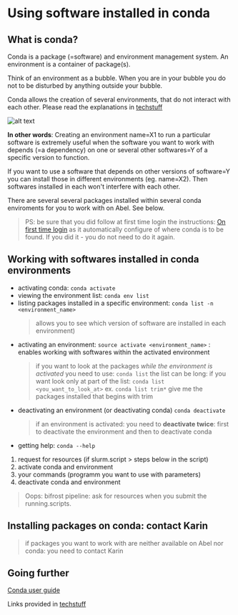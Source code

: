 # Using software installed in conda

## What is conda?

Conda is a package (=software) and environment management system. An environment
is a container of package(s).

Think of an environment as a bubble. When you are in your bubble you do not to
be disturbed by anything outside your bubble.

Conda allows the creation of several environments, that do not interact with each
other. Please read the explanations in [techstuff](techstuff.md#conda-virtual-environments)

![alt text](/figures/conda.sgv)

**In other words**:
Creating an environment name=X1 to run a particular software is extremely useful when
the software you want to work with depends (=a dependency) on one or several other
softwares=Y of a specific version to function.

If you want to use a software that depends on other versions of software=Y you can install those
in different environments (eg. name=X2). Then softwares installed in each  won't interfere
with each other.

There are several several packages installed within several conda enviroments for you to work with on Abel. See below.

> PS: be sure that you did follow at first time login the instructions: [On first time login](https://github.com/NorwegianVeterinaryInstitute/organizational/wiki/Abel-User-Guide) as it automatically configure of where conda is to be found. If you did it - you do not need to do it again. 

## Working with softwares installed in conda environments

- activating conda: `conda activate`
- viewing the environment list: `conda env list`
- listing packages installed in a specific environment: `conda list -n <environment_name>`
  > allows you to see which version of software are installed in each environment)
- activating an environment: `source activate <environment_name>` : enables working with softwares within the activated environment
  > if you want to look at the packages _while the environment is activated_ you need to use: `conda list` the list can be long: if you want look only at part of the list: `conda list <you_want_to_look_at>` ex. `conda list trim*` give me the packages installed that begins with trim
- deactivating an environment (or deactivating conda) `conda deactivate`
  > if an environment is activated: you need to **deactivate twice**: first to deactivate the environment and then to deactivate conda
- getting help: `conda --help`

1. request for resources (if slurm.script > steps below in the script)
2. activate conda and environment
3. your commands (programm you want to use with parameters)
4. deactivate conda and environment

> Oops: bifrost pipeline: ask for resources when you submit the running.scripts.

## Installing packages on conda: **contact Karin**

> if packages you want to work with are neither available on Abel nor conda:
> you need to contact Karin

## Going further

[Conda user guide](https://docs.conda.io/projects/conda/en/latest/index.html)

Links provided in [techstuff](techstuff.md#conda-virtual-environments)
